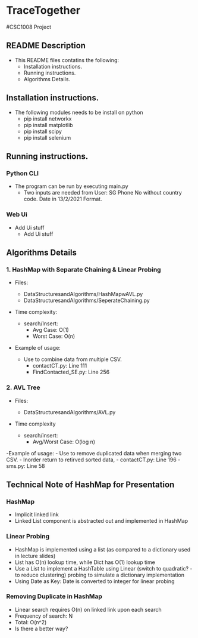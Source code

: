 # TraceTogether

#CSC1008 Project

## README Description
  - This README files contatins the following:
    - Installation instructions.
    - Running instructions.
    - Algorithms Details.

## Installation instructions.
  - The following modules needs to be install on python
    - pip install networkx
    - pip install matplotlib
    - pip install scipy
    - pip install selenium

## Running instructions.
### Python CLI
  - The program can be run by executing main.py
    - Two inputs are needed from User: SG Phone No without country code. Date in 13/2/2021 Format.
### Web Ui
  - Add Ui stuff
    - Add Ui stuff

## Algorithms Details
### 1. HashMap with Separate Chaining & Linear Probing
  - Files:
    - DataStructuresandAlgorithms/HashMapwAVL.py
    - DataStructuresandAlgorithms/SeperateChaining.py

  - Time complexity:
    - search/Insert:
      - Avg Case: O(1)
      - Worst Case: O(n)

  - Example of usage:
    - Use to combine data from multiple CSV.
      - contactCT.py: Line 111
      - FindContacted_SE.py: Line 256

### 2. AVL Tree
  - Files:
    - DataStructuresandAlgorithms/AVL.py

  - Time complexity
    - search/insert:
      - Avg/Worst Case: O(log n)

  -Example of usage:
    - Use to remove duplicated data when merging two CSV.
    - Inorder return to retirved sorted data,
      - contactCT.py: Line 196
      - sms.py: Line 58
  

## Technical Note of HashMap for Presentation 
### HashMap 
  - Implicit linked link 
  - Linked List component is abstracted out and implemented in HashMap 

### Linear Probing
  - HashMap is implemented using a list (as compared to a dictionary used in lecture slides)
  - List has O(n) lookup time, while Dict has O(1) lookup time
  - Use a List to implement a HashTable using Linear (switch to quadratic? - to reduce clustering) probing to simulate a dictionary implementation 
  - Using Date as Key: Date is converted to integer for linear probing 

### Removing Duplicate in HashMap 
  - Linear search requires O(n) on linked link upon each search
  - Frequency of search: N
  - Total: O(n^2)
  - Is there a better way?



